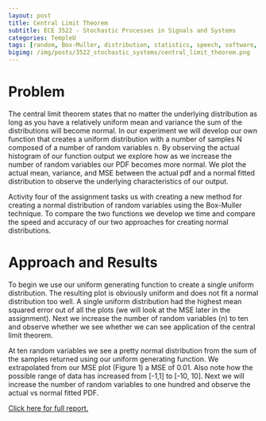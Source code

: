 ```yaml
---
layout: post
title: Central Limit Theorem
subtitle: ECE 3522 - Stochastic Processes in Signals and Systems
categories: TempleU
tags: [random, Box-Muller, distribution, statistics, speech, software, matlab, programming]
bigimg: /img/posts/3522_stochastic_systems/central_limit_theorem.png
---
```


# Problem
The central limit theorem states that no matter the underlying distribution as
long as you have a relatively uniform mean and variance the sum of the
distributions will become normal. In our experiment we will develop our own
function that creates a uniform distribution with a number of samples N
composed of a number of random variables n. By observing the actual histogram
of our function output we explore how as we increase the number of random
variables our PDF becomes more normal. We plot the actual mean, variance, and
MSE between the actual pdf and a normal fitted distribution to observe the
underlying characteristics of our output.

Activity four of the assignment tasks us with creating a new method for
creating a normal distribution of random variables using the Box-Muller
technique. To compare the two functions we develop we time and compare the
speed and accuracy of our two approaches for creating normal distributions.

# Approach and Results
To begin we use our uniform generating function to create a single uniform
distribution. The resulting plot is obviously uniform and does not fit a normal
distribution too well. A single uniform distribution had the highest mean
squared error out of all the plots (we will look at the MSE later in the
assignment). Next we increase the number of random variables (n) to ten and
observe whether we see whether we can see application of the central limit
theorem.

At ten random variables we see a pretty normal distribution from the
sum of the samples returned using our uniform generating function. We
extrapolated from our MSE plot (Figure 1) a MSE of 0.01. Also note how the
possible range of data has increased from [-1,1] to [-10, 10]. Next we will
increase the number of random variables to one hundred and observe the actual
vs normal fitted PDF.


[Click here for full report.](
http://files.tdevin.com/blog/20150325_trejo_devin_ca8.pdf)
